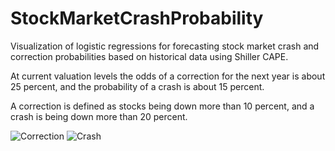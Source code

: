 # StockMarketCrashProbability
Visualization of logistic regressions for forecasting stock market crash and correction probabilities
based on historical data using Shiller CAPE.

At current valuation levels the odds of a correction for the next year is about 25 percent, and the
probability of a crash is about 15 percent.

A correction is defined as stocks being down more than 10 percent, and a crash is being down more than 20 percent.

![Correction](https://github.com/KaroRonty/StockMarketCrashProbability/blob/master/correction.PNG)
![Crash](https://github.com/KaroRonty/StockMarketCrashProbability/blob/master/crash.PNG)
